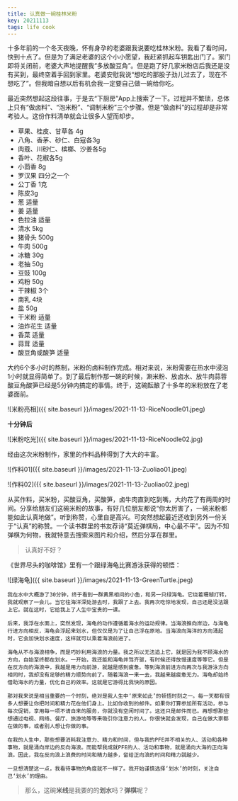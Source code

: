 ```yaml
---
title: 认真做一碗桂林米粉
key: 20211113
tags: life cook
---
```


十多年前的一个冬天夜晚，怀有身孕的老婆跟我说要吃桂林米粉。我看了看时间，快到十点了。但是为了满足老婆的这个小小愿望，我赶紧抓起车钥匙出门了。家门即将关闭前，老婆大声地提醒我“多放酸豆角”。但是跑了好几家米粉店后我还是没有买到，最终空着手回到家里。老婆安慰我说“想吃的那股子劲儿过去了，现在不想吃了”。但我暗自想以后有机会我一定要自己做一碗给你吃。

<!--more-->

最近突然想起这段往事，于是去“下厨房”App上搜索了一下。过程并不繁琐，总体上只有“做卤料”、“泡米粉”、“调制米粉”三个步骤。但是“做卤料”的过程却是非常考验人。这份作料清单就会让很多人望而却步。

- 草果、桂皮、甘草各 4g
- 八角、香茅、砂仁、白寇各3g
- 肉蔻、川砂仁、槟榔、沙姜各5g
- 香叶、花椒各5g
- 小茴香 8g
- 罗汉果 四分之一个
- 公丁香 1克
- 陈皮3g
- 葱 适量
- 姜 适量
- 色拉油 适量
- 清水 5kg
- 猪骨头 500g
- 牛肉 500g
- 冰糖 30g
- 老抽 50g
- 豆豉 100g
- 鸡粉 50g
- 干辣椒 3个
- 南乳 4块
- 盐 50g
- 干米粉 适量
- 油炸花生 适量
- 香菜 适量
- 蒜茸 适量
- 酸豆角或酸笋 适量

大约6个多小时的熬制，米粉的卤料制作完成。相对来说，米粉需要在热水中浸泡1小时就显得简单了。到了最后制作那一碗的时候，涮米粉、放卤水、放牛肉蒜蓉酸豆角酸笋已经是5分钟内搞定的事情。终于，这碗酝酿了十多年的米粉放在了老婆面前。

![米粉亮相]({{ site.baseurl }}/images/2021-11-13-RiceNoodle01.jpeg)

**十分钟后**

![米粉吃光]({{ site.baseurl }}/images/2021-11-13-RiceNoodle02.jpg)

经由这次米粉制作，家里的作料品种得到了大大的丰富。

![作料01]({{ site.baseurl }}/images/2021-11-13-Zuoliao01.jpeg)

![作料02]({{ site.baseurl }}/images/2021-11-13-Zuoliao02.jpeg)

从买作料，买米粉，买酸豆角，买酸笋，卤牛肉直到吃到嘴，大约花了有两周的时间。分享给朋友们这碗米粉的故事，有好几位朋友都说“你太厉害了，一碗米粉都能如此认真地做”。听到称赞，心里自是高兴。可突然想起最近还收到另外一份关于“认真”的称赞。一个读书群里的书友荐诗“莫近弹棋局，中心最不平”。因为不知弹棋为何物，我就特意去搜索来图片和介绍，然后分享在群里。

> 认真好不好？

《世界尽头的咖啡馆》里有一个跟绿海龟比赛游泳获得的顿悟：

![绿海龟]({{ site.baseurl }}/images/2021-11-13-GreenTurtle.jpeg)

```text
我在水中大概游了30分钟，终于看到一群黄黑相间的小鱼，和另一只绿海龟。它绕着珊瑚打转，我就观察了一会儿。当它往海洋深处游去时，我跟了上去。我再次吃惊地发现，自己还是没法跟上它。就在这时，它给我上了人生中宝贵的一课。

后来，我浮在水面上，突然发现，海龟的动作遵循着海水的运动规律。当海浪推向岸边，与海龟行进方向相反，海龟会浮起来划水，但仅仅是为了让自己浮在原地。当海浪向海洋的方向涌起时，它会加快划水速度，这样就可以乘着海浪前进了。

海龟从不与海浪相争，而是巧妙利用海浪的力量。我之所以无法追上它，就是因为我不顾海水的方向，自始至终都在划水。一开始，我还能和海龟并驾齐驱，有时候还得放慢速度等等它。但是在反方向的海浪中，我越是用力向前游，就越是感到疲惫。等到海浪前进方向再次与我游泳方向相同时，我却没有足够的精力顺势向前了。随着海浪一来一去，我越来越疲惫无力。海龟却始终借助海水的力量，优化自己的效率。这就是它游得比我快的原因。

那对我来说是相当重要的一个时刻，绝对是我人生中‘原来如此’的顿悟时刻之一。每一天都有很多人想要让你把时间和精力花在他们身上。比如你收到的邮件。如果你打算参加所有活动，参与每次促销，享用每一项不请自来的服务，你就没有空闲时间了。这还只是邮件而已。再想想那些想通过电视、网络、餐厅、旅游地等等来吸引你注意力的人。你很快就会发现，自己在做大家都在做的事，或者别人想让你做的事。

在我的人生中，那些想要消耗我注意力、精力和时间，但与我的PFE并不相关的人、活动和各种事物，就是涌向岸边的反向海浪。而能帮我成就PFE的人、活动和事物，就是涌向大海的正向海浪。因此，我在反向浪上浪费的时间和精力越多，留给正向浪的时间和精力就越少。

一旦想清楚这一点，我看待事物的角度就不一样了。我开始谨慎选择‘划水’的时刻，关注自己‘划水’的理由。

```

> 那么，这碗**米线**是我要的的**划水**吗？**弹棋**呢？
